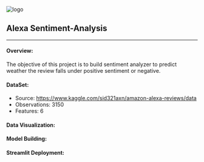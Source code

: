 ![logo](https://github.com/ShehzadaAlam/Sentiment-Analysis/blob/master/Images/AlexaLogo.jpg "Alexa Logo")
## Alexa Sentiment-Analysis
-----
#### Overview:
The objective of this project is to build sentiment analyzer to predict weather the review falls under positive sentiment or negative.

#### DataSet:
* Source: https://www.kaggle.com/sid321axn/amazon-alexa-reviews/data
* Observations: 3150
* Features: 6

#### Data Visualization:


#### Model Building:

#### Streamlit Deployment:

